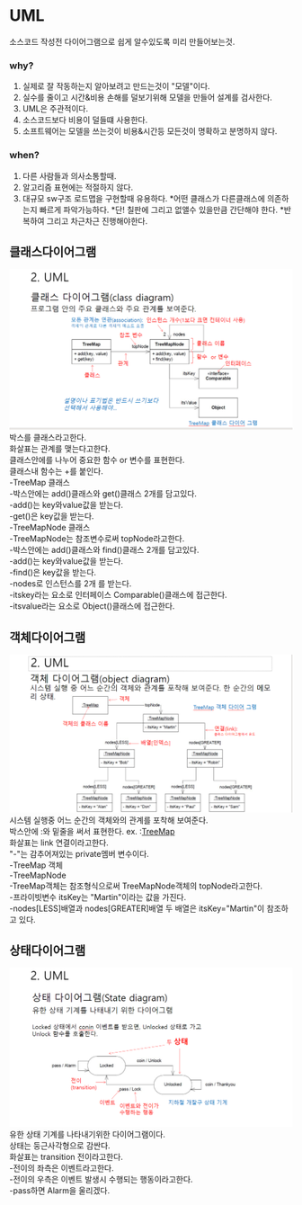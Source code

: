 # UML
소스코드 작성전 다이어그램으로 쉽게 알수있도록 미리 만들어보는것.
### why?
1. 실제로 잘 작동하는지 알아보려고 만드는것이 "모델"이다.
2. 실수를 줄이고 시간&비용 손해를 덜보기위해 모델을 만들어 설계를 검사한다.
3. UML은 주관적이다.
4. 소스코드보다 비용이 덜들떄 사용한다.
5. 소프트웨어는 모델을 쓰는것이 비용&시간등 모든것이 명확하고 분명하지 않다.

### when?
1. 다른 사람들과 의사소통할때.
2. 알고리즘 표현에는 적절하지 않다.
3. 대규모 sw구조 로드맵을 구현할때 유용하다.
  *어떤 클래스가 다른클래스에 의존하는지 빠르게 파악가능하다.
  *단! 칠판에 그리고 없앨수 있을만큼 간단해야 한다.
  *반복하여 그리고 차근차근 진행해야한다.
 
## 클래스다이어그램
![Alt Text](.\refPicture\classDiagram.png)
박스를 클래스라고한다.   
화살표는 관계를 맺는다고한다.   
클래스안에를 나누어 중요한 함수 or 변수를 표현한다.   
클래스내 함수는 +를 붙인다.   
-TreeMap 클래스   
 -박스안에는 add()클래스와 get()클래스 2개를 담고있다.   
  -add()는 key와value값을 받는다.   
  -get()은 key값을 받는다.   
-TreeMapNode 클래스   
 -TreeMapNode는 참조변수로써 topNode라고한다.   
 -박스안에는 add()클래스와 find()클래스 2개를 담고있다.   
  -add()는 key와value값을 받는다.   
  -find()은 key값을 받는다.   
  -nodes로 인스턴스를 2개 를 받는다.   
-itskey라는 요소로 인터페이스 Comparable()클래스에 접근한다.   
-itsvalue라는 요소로 Object()클래스에 접근한다.   
## 객체다이어그램
![Alt Text](.\refPicture\objectDiagram.png)
시스템 실행중 어느 순간의 객체와의 관계를 포착해 보여준다.   
박스안에 :와 밑줄을 써서 표현한다. ex. :<u>TreeMap</u>   
화살표는 link 연결이라고한다.   
"-"는 감추어져있는 private멤버 변수이다.   
-TreeMap 객체   
-TreeMapNode   
 -TreeMap객체는 참조형식으로써  TreeMapNode객체의 topNode라고한다.   
 -프라이빗변수 itsKey는 "Martin"이라는 값을 가진다.   
 -nodes[LESS]배열과 nodes[GREATER]배열 두 배열은 itsKey="Martin"이 참조하고 있다.   
## 상태다이어그램
![Alt Text](.\refPicture\stateDiagram.png)
유한 상태 기계를 나타내기위한 다이어그램이다.   
상태는 둥근사각형으로 감싼다.   
화살표는 transition 전이라고한다.   
-전이의 좌측은 이벤트라고한다.   
-전이의 우측은 이벤트 발생시 수행되는 행동이라고한다.   
 -pass하면 Alarm을 울리겠다.   

